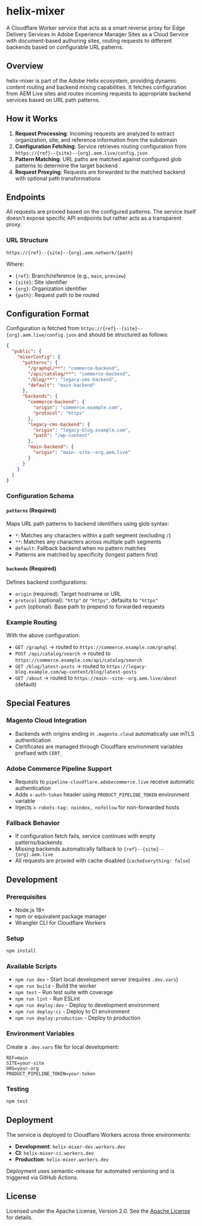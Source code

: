 # helix-mixer

A Cloudflare Worker service that acts as a smart reverse proxy for Edge Delivery Services in Adobe Experience Manager Sites as a Cloud Service with document-based authoring sites, routing requests to different backends based on configurable URL patterns.

## Overview

helix-mixer is part of the Adobe Helix ecosystem, providing dynamic content routing and backend mixing capabilities. It fetches configuration from AEM Live sites and routes incoming requests to appropriate backend services based on URL path patterns.

## How it Works

1. **Request Processing**: Incoming requests are analyzed to extract organization, site, and reference information from the subdomain
2. **Configuration Fetching**: Service retrieves routing configuration from `https://{ref}--{site}--{org}.aem.live/config.json`
3. **Pattern Matching**: URL paths are matched against configured glob patterns to determine the target backend
4. **Request Proxying**: Requests are forwarded to the matched backend with optional path transformations

## Endpoints

All requests are proxied based on the configured patterns. The service itself doesn't expose specific API endpoints but rather acts as a transparent proxy.

### URL Structure
```
https://{ref}--{site}--{org}.aem.network/{path}
```

Where:
- `{ref}`: Branch/reference (e.g., `main`, `preview`)
- `{site}`: Site identifier 
- `{org}`: Organization identifier
- `{path}`: Request path to be routed

## Configuration Format

Configuration is fetched from `https://{ref}--{site}--{org}.aem.live/config.json` and should be structured as follows:

```json
{
  "public": {
    "mixerConfig": {
      "patterns": {
        "/graphql/**": "commerce-backend",
        "/api/catalog/**": "commerce-backend",
        "/blog/**": "legacy-cms-backend",
        "default": "main-backend"
      },
      "backends": {
        "commerce-backend": {
          "origin": "commerce.example.com",
          "protocol": "https"
        },
        "legacy-cms-backend": {
          "origin": "legacy-blog.example.com",
          "path": "/wp-content"
        },
        "main-backend": {
          "origin": "main--site--org.aem.live"
        }
      }
    }
  }
}
```

### Configuration Schema

#### `patterns` (Required)
Maps URL path patterns to backend identifiers using glob syntax:
- `*`: Matches any characters within a path segment (excluding `/`)
- `**`: Matches any characters across multiple path segments
- `default`: Fallback backend when no pattern matches
- Patterns are matched by specificity (longest pattern first)

#### `backends` (Required)
Defines backend configurations:
- `origin` (required): Target hostname or URL
- `protocol` (optional): `"http"` or `"https"`, defaults to `"https"`
- `path` (optional): Base path to prepend to forwarded requests

### Example Routing

With the above configuration:
- `GET /graphql` → routed to `https://commerce.example.com/graphql`
- `POST /api/catalog/search` → routed to `https://commerce.example.com/api/catalog/search`
- `GET /blog/latest-posts` → routed to `https://legacy-blog.example.com/wp-content/blog/latest-posts`
- `GET /about` → routed to `https://main--site--org.aem.live/about` (default)

## Special Features

### Magento Cloud Integration
- Backends with origins ending in `.magento.cloud` automatically use mTLS authentication
- Certificates are managed through Cloudflare environment variables prefixed with `CERT_`

### Adobe Commerce Pipeline Support
- Requests to `pipeline-cloudflare.adobecommerce.live` receive automatic authentication
- Adds `x-auth-token` header using `PRODUCT_PIPELINE_TOKEN` environment variable
- Injects `x-robots-tag: noindex, nofollow` for non-forwarded hosts

### Fallback Behavior
- If configuration fetch fails, service continues with empty patterns/backends
- Missing backends automatically fallback to `{ref}--{site}--{org}.aem.live`
- All requests are proxied with cache disabled (`cacheEverything: false`)

## Development

### Prerequisites
- Node.js 18+
- npm or equivalent package manager
- Wrangler CLI for Cloudflare Workers

### Setup
```bash
npm install
```

### Available Scripts
- `npm run dev` - Start local development server (requires `.dev.vars`)
- `npm run build` - Build the worker
- `npm test` - Run test suite with coverage
- `npm run lint` - Run ESLint
- `npm run deploy:dev` - Deploy to development environment
- `npm run deploy:ci` - Deploy to CI environment  
- `npm run deploy:production` - Deploy to production

### Environment Variables
Create a `.dev.vars` file for local development:
```
REF=main
SITE=your-site
ORG=your-org
PRODUCT_PIPELINE_TOKEN=your-token
```

### Testing
```bash
npm test
```

## Deployment

The service is deployed to Cloudflare Workers across three environments:

- **Development**: `helix-mixer-dev.workers.dev`
- **CI**: `helix-mixer-ci.workers.dev`  
- **Production**: `helix-mixer.workers.dev`

Deployment uses semantic-release for automated versioning and is triggered via GitHub Actions.

## License

Licensed under the Apache License, Version 2.0. See the [Apache License](http://www.apache.org/licenses/LICENSE-2.0) for details.